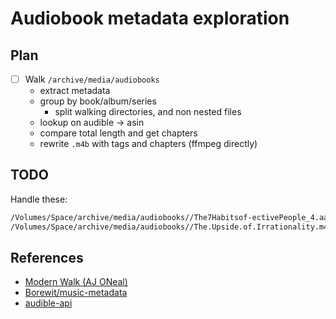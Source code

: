 # Audiobook metadata exploration

## Plan

- [ ] Walk `/archive/media/audiobooks`
  - extract metadata
  - group by book/album/series
    - split walking directories, and non nested files
  - lookup on audible -> asin
  - compare total length and get chapters
  - rewrite `.m4b` with tags and chapters (ffmpeg directly)

## TODO

Handle these:

```txt
/Volumes/Space/archive/media/audiobooks//The7Habitsof-ectivePeople_4.aa
/Volumes/Space/archive/media/audiobooks//The.Upside.of.Irrationality.m4a
```

## References

- [Modern Walk (AJ ONeal)](https://therootcompany.com/blog/fs-walk-for-node-js/)
- [Borewit/music-metadata](https://github.com/Borewit/music-metadata)
- [audible-api](https://github.com/book-tools/audible-api)